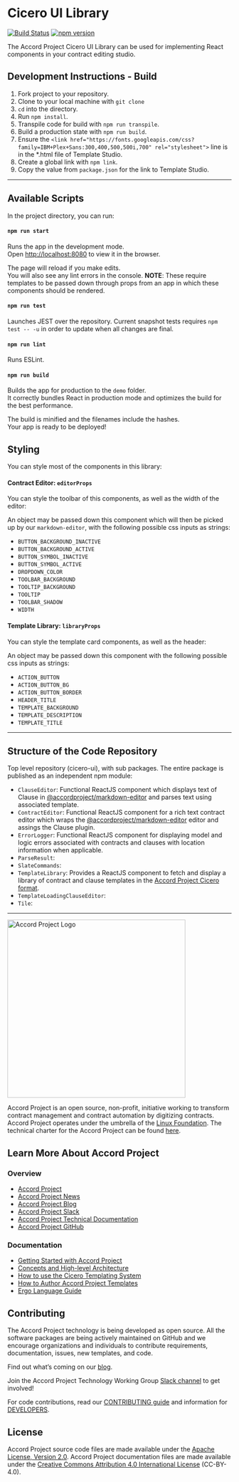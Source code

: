 # Cicero UI Library

[![Build Status](https://travis-ci.org/accordproject/cicero-ui.svg?branch=master)](https://travis-ci.org/accordproject/cicero-ui) [![npm version](https://badge.fury.io/js/%40accordproject%2Fcicero-ui.svg)](https://badge.fury.io/js/%40accordproject%2Fcicero-ui)

The Accord Project Cicero UI Library can be used for implementing React components in your contract editing studio.

## Development Instructions - Build

1. Fork project to your repository.
2. Clone to your local machine with `git clone`
3. `cd` into the directory.
4. Run `npm install`.
5. Transpile code for build with `npm run transpile`.
6. Build a production state with `npm run build`.
7. Ensure the `<link href="https://fonts.googleapis.com/css?family=IBM+Plex+Sans:300,400,500,500i,700" rel="stylesheet">` line is in the *.html file of Template Studio.
8. Create a global link with `npm link`.
9. Copy the <NAME> value from `package.json` for the link to Template Studio.

---

## Available Scripts

In the project directory, you can run:

#### `npm run start`

Runs the app in the development mode.<br>
Open [http://localhost:8080](http://localhost:8080) to view it in the browser.

The page will reload if you make edits.<br>
You will also see any lint errors in the console.
**NOTE**: These require templates to be passed down through props from an app in which these components should be rendered.

#### `npm run test`

Launches JEST over the repository.
Current snapshot tests requires `npm test -- -u` in order to update when all changes are final.

#### `npm run lint`

Runs ESLint.

#### `npm run build`

Builds the app for production to the `demo` folder.<br>
It correctly bundles React in production mode and optimizes the build for the best performance.

The build is minified and the filenames include the hashes.<br>
Your app is ready to be deployed!

## Styling

You can style most of the components in this library:

#### Contract Editor: `editorProps`

You can style the toolbar of this components, as well as the width of the editor:

An object may be passed down this component which will then be picked up by our `markdown-editor`, with the following possible css inputs as strings:
- `BUTTON_BACKGROUND_INACTIVE`
- `BUTTON_BACKGROUND_ACTIVE`
- `BUTTON_SYMBOL_INACTIVE`
- `BUTTON_SYMBOL_ACTIVE`
- `DROPDOWN_COLOR`
- `TOOLBAR_BACKGROUND`
- `TOOLTIP_BACKGROUND`
- `TOOLTIP`
- `TOOLBAR_SHADOW`
- `WIDTH`

#### Template Library: `libraryProps`

You can style the template card components, as well as the header:

An object may be passed down this component with the following possible css inputs as strings:
- `ACTION_BUTTON`
- `ACTION_BUTTON_BG`
- `ACTION_BUTTON_BORDER`
- `HEADER_TITLE`
- `TEMPLATE_BACKGROUND`
- `TEMPLATE_DESCRIPTION`
- `TEMPLATE_TITLE`

---

## Structure of the Code Repository

Top level repository (cicero-ui), with sub packages. The entire package is published as an independent npm module:
- `ClauseEditor`: Functional ReactJS component which displays text of Clause in [@accordproject/markdown-editor][markdown] and parses text using associated template.
- `ContractEditor`: Functional ReactJS component for a rich text contract editor which wraps the [@accordproject/markdown-editor][markdown] editor and assings the Clause plugin.
- `ErrorLogger`: Functional ReactJS component for displaying model and logic errors associated with contracts and clauses with location information when applicable.
- `ParseResult`: 
- `SlateCommands`: 
- `TemplateLibrary`: Provides a ReactJS component to fetch and display a library of contract and clause templates in the [Accord Project Cicero format][cicero].
- `TemplateLoadingClauseEditor`: 
- `Tile`: 

---

<a href="https://www.accordproject.org/">
  <img src="assets/APLogo.png" alt="Accord Project Logo" width="400" />
</a>

Accord Project is an open source, non-profit, initiative working to transform contract management and contract automation by digitizing contracts. Accord Project operates under the umbrella of the [Linux Foundation][linuxfound]. The technical charter for the Accord Project can be found [here][charter].

## Learn More About Accord Project

### Overview
* [Accord Project][apmain]
* [Accord Project News][apnews]
* [Accord Project Blog][apblog]
* [Accord Project Slack][apslack]
* [Accord Project Technical Documentation][apdoc]
* [Accord Project GitHub][apgit]


### Documentation
* [Getting Started with Accord Project][docwelcome]
* [Concepts and High-level Architecture][dochighlevel]
* [How to use the Cicero Templating System][doccicero]
* [How to Author Accord Project Templates][docstudio]
* [Ergo Language Guide][docergo]

## Contributing

The Accord Project technology is being developed as open source. All the software packages are being actively maintained on GitHub and we encourage organizations and individuals to contribute requirements, documentation, issues, new templates, and code.

Find out what’s coming on our [blog][apblog].

Join the Accord Project Technology Working Group [Slack channel][apslack] to get involved!

For code contributions, read our [CONTRIBUTING guide][contributing] and information for [DEVELOPERS][developers].

## License <a name="license"></a>

Accord Project source code files are made available under the [Apache License, Version 2.0][apache].
Accord Project documentation files are made available under the [Creative Commons Attribution 4.0 International License][creativecommons] (CC-BY-4.0).

[cicero]: https://github.com/accordproject/cicero
[markdown]: https://github.com/accordproject/markdown-editor

[linuxfound]: https://www.linuxfoundation.org
[charter]: https://github.com/accordproject/cicero-ui/blob/master/CHARTER.md
[apmain]: https://accordproject.org/ 
[apworkgroup]: https://calendar.google.com/calendar/event?action=TEMPLATE&tmeid=MjZvYzIzZHVrYnI1aDVzbjZnMHJqYmtwaGlfMjAxNzExMTVUMjEwMDAwWiBkYW5AY2xhdXNlLmlv&tmsrc=dan%40clause.io
[apblog]: https://medium.com/@accordhq
[apnews]: https://www.accordproject.org/news/
[apgit]:  https://github.com/accordproject/
[apdoc]: https://docs.accordproject.org/
[apslack]: https://accord-project-slack-signup.herokuapp.com

[docspec]: https://docs.accordproject.org/docs/spec-overview.html
[docwelcome]: https://docs.accordproject.org/docs/accordproject.html
[dochighlevel]: https://docs.accordproject.org/docs/spec-concepts.html
[docergo]: https://docs.accordproject.org/docs/logic-ergo.html
[docstart]: https://docs.accordproject.org/docs/accordproject.html
[doccicero]: https://docs.accordproject.org/docs/basic-use.html
[docstudio]: https://docs.accordproject.org/docs/advanced-latedelivery.html

[contributing]: https://github.com/accordproject/cicero-ui/blob/master/CONTRIBUTING.md
[developers]: https://github.com/accordproject/cicero-ui/blob/master/DEVELOPERS.md

[apache]: https://github.com/accordproject/template-studio-v2/blob/master/LICENSE
[creativecommons]: http://creativecommons.org/licenses/by/4.0/